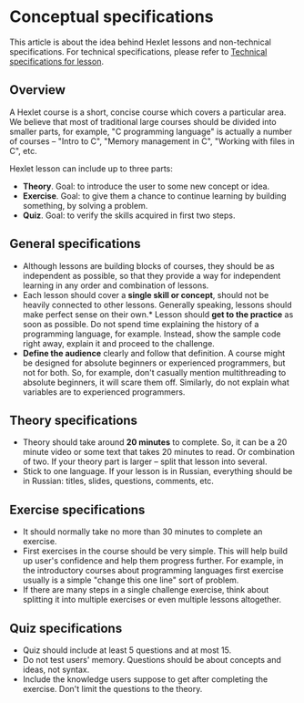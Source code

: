 # Conceptual specifications

This article is about the idea behind Hexlet lessons and non-technical specifications. For technical specifications, please refer to [Technical specifications for lesson](technical-specifications.md).

## Overview

A Hexlet course is a short, concise course which covers a particular area. We believe that most of traditional large courses should be divided into smaller parts, for example, "C programming language" is actually a number of courses – "Intro to C", "Memory management in C", "Working with files in C", etc.

Hexlet lesson can include up to three parts:

* **Theory**. Goal: to introduce the user to some new concept or idea.
* **Exercise**. Goal: to give them a chance to continue learning by building something, by solving a problem.
* **Quiz**. Goal: to verify the skills acquired in first two steps.

## General specifications

* Although lessons are building blocks of courses, they should be as independent as possible, so that they provide a way for independent learning in any order and combination of lessons.
* Each lesson should cover a **single skill or concept**, should not be heavily connected to other lessons. Generally speaking, lessons should make perfect sense on their own.* Lesson should **get to the practice** as soon as possible. Do not spend time explaining the history of a programming language, for example. Instead, show the sample code right away, explain it and proceed to the challenge.
* **Define the audience** clearly and follow that definition. A course might be designed for absolute beginners or experienced programmers, but not for both. So, for example, don't casually mention multithreading to absolute beginners, it will scare them off. Similarly, do not explain what variables are to experienced programmers.

## Theory specifications

* Theory should take around **20 minutes** to complete. So, it can be a 20 minute video or some text that takes 20 minutes to read. Or combination of two. If your theory part is larger – split that lesson into several.
*  Stick to one language. If your lesson is in Russian, everything should be in Russian: titles, slides, questions, comments, etc.

## Exercise specifications

* It should normally take no more than 30 minutes to complete an exercise.
* First exercises in the course should be very simple. This will help build up user's confidence and help them progress further. For example, in the introductory courses about programming languages first exercise usually is a simple "change this one line" sort of problem.
* If there are many steps in a single challenge exercise, think about splitting it into multiple exercises or even multiple lessons altogether.

## Quiz specifications

* Quiz should include at least 5 questions and at most 15.
* Do not test users' memory. Questions should be about concepts and ideas, not syntax.
* Include the knowledge users suppose to get after completing the exercise. Don't limit the questions to the theory.
